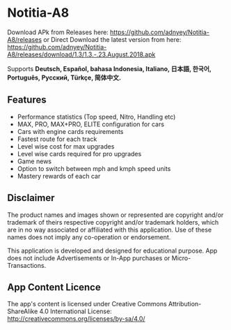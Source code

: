 # Notitia-A8

Download APk from Releases here: https://github.com/adnyey/Notitia-A8/releases
or Direct Download the latest version from here: https://github.com/adnyey/Notitia-A8/releases/download/1.3/1.3.-.23.August.2018.apk

Supports **Deutsch, Español, bahasa Indonesia, Italiano, 日本語, 한국어, Português, Pусский, Türkçe, 简体中文.**

## Features

* Performance statistics (Top speed, Nitro, Handling etc)
* MAX, PRO, MAX+PRO, ELITE configuration for cars
* Cars with engine cards requirements
* Fastest route for each track
* Level wise cost for max upgrades
* Level wise cards required for pro upgrades
* Game news
* Option to switch between mph and kmph speed units
* Mastery rewards of each car

## Disclaimer

The product names and images shown or represented are copyright and/or trademark of theirs respective copyright and/or trademark holders, which are in no way associated or affiliated with this application. Use of these names does not imply any co-operation or endorsement.

This application is developed and designed for educational purpose. App does not include Advertisements or In-App purchases or Micro-Transactions.


## App Content Licence

The app's content is licensed under Creative Commons Attribution-ShareAlike 4.0 International License: http://creativecommons.org/licenses/by-sa/4.0/
